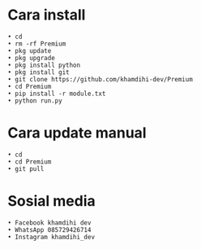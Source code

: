# Cara install
    • cd
    • rm -rf Premium
    • pkg update
    • pkg upgrade 
    • pkg install python
    • pkg install git
    • git clone https://github.com/khamdihi-dev/Premium
    • cd Premium
    • pip install -r module.txt
    • python run.py

# Cara update manual
    • cd
    • cd Premium
    • git pull

# Sosial media
    • Facebook khamdihi dev
    • WhatsApp 085729426714
    • Instagram khamdihi_dev
